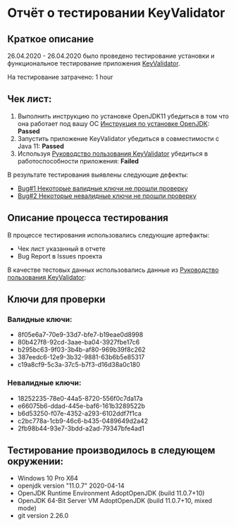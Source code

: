 # Отчёт о тестировании KeyValidator

## Краткое описание

26.04.2020 - 26.04.2020 было проведено тестирование установки и функциональное тестирование приложения [KeyValidator](https://github.com/MIkhail19870105/KeyValidatorDemo/blob/master/KeyValidator.class).

На тестирование затрачено: 1 hour

## Чек лист:
1. Выполнить инструкцию по установке OpenJDK11 убедиться в том что она работает под вашу ОС [Инструкция по установке OpenJDK](https://github.com/netology-code/javaqa-homeworks/blob/master/intro/openjdk11-manual.md): **Passed**
2. Запустить приложение KeyValidator убедиться в совместимости с Java 11: **Passed**
3. Используя [Руководство пользования KeyValidator](https://github.com/netology-code/javaqa-homeworks/blob/master/intro/user-manual.md#%D1%80%D1%83%D0%BA%D0%BE%D0%B2%D0%BE%D0%B4%D1%81%D1%82%D0%B2%D0%BE-%D0%B8%D1%81%D0%BF%D0%BE%D0%BB%D1%8C%D0%B7%D0%BE%D0%B2%D0%B0%D0%BD%D0%B8%D1%8F-keyvalidator) убедиться в работоспособности приложения: **Failed**

В результате тестирования выявлены следующие дефекты:
* [Bug#1 Некоторые валидные ключи не прошли проверку](https://github.com/MIkhail19870105/KeyValidatorDemo/issues/1#issue-607027362)
* [Bug#2 Некоторые невалидные ключи не прошли проверку](https://github.com/MIkhail19870105/KeyValidatorDemo/issues/2#issue-607028887)


## Описание процесса тестирования

В процессе тестирования использовались следующие артефакты:
* Чек лист указанный в отчете 
* Bug Report в Issues проекта

В качестве тестовых данных использовались данные из [Руководство пользования KeyValidator](https://github.com/netology-code/javaqa-homeworks/blob/master/intro/user-manual.md#%D1%80%D1%83%D0%BA%D0%BE%D0%B2%D0%BE%D0%B4%D1%81%D1%82%D0%B2%D0%BE-%D0%B8%D1%81%D0%BF%D0%BE%D0%BB%D1%8C%D0%B7%D0%BE%D0%B2%D0%B0%D0%BD%D0%B8%D1%8F-keyvalidator):

## Ключи для проверки

### Валидные ключи:
* 8f05e6a7-70e9-33d7-bfe7-b19eae0d8998
* 80b427f8-92cd-3aae-ba04-3927fbe17c6
* b295bc63-9f03-3b4b-af80-969b39f8c262
* 387eedc6-12e9-3b32-9881-63b6b5e85317
* c19a8cf9-5c3a-37c5-b7f3-d16d38a0c180

### Невалидные ключи:
* 18252235-78e0-44a5-8720-556f0c7da17a
* e66075b6-ddad-445e-baf6-161b3289522b
* b6d53250-f07e-4352-a293-6102ddf7f1ca
* c2bc778a-1cb9-46c6-b435-0489649d2a42
* 2fb98b44-93e7-3bdd-a2ad-79347bfe4ad1

## Тестирование производилось в следующем окружении:
* Windows 10 Pro X64
* openjdk version "11.0.7" 2020-04-14
* OpenJDK Runtime Environment AdoptOpenJDK (build 11.0.7+10)
* OpenJDK 64-Bit Server VM AdoptOpenJDK (build 11.0.7+10, mixed mode)
* git version 2.26.0
